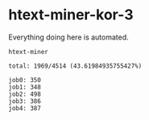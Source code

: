 # htext-miner-kor-3

Everything doing here is automated.

```
htext-miner

total: 1969/4514 (43.61984935755427%)

job0: 350
job1: 348
job2: 498
job3: 386
job4: 387
```
